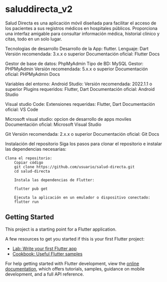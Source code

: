 # saluddirecta_v2

Salud Directa es una aplicación móvil diseñada para facilitar el acceso de los pacientes 
a sus registros médicos en hospitales públicos. Proporciona una interfaz amigable para consultar 
información médica, historial clínico y citas, todo en un solo lugar.

Tecnologias de desarrollo 
 Desarrollo de la App: flutter.
    Lenguaje: Dart
    Versión recomendada: 3.x.x o superior
    Documentación oficial: Flutter Docs

 Gestor de base de datos: PhpMyAdmin
 Tipo de BD: MySQL
    Gestor: PHPMyAdmin
    Versión recomendada: 5.x.x o superior
    Documentación oficial: PHPMyAdmin Docs

 Variables del entorno: 
  Android Studio: 
    Versión recomendada: 2022.1.1 o superior
    Plugins requeridos: Flutter, Dart
    Documentación oficial: Android Studio

  Visual studio Code:
    Extensiones requeridas: Flutter, Dart
    Documentación oficial: VS Code
    
  Microsoft visual studio:
   opcion de desarrollo de apps moviles 
   Documentación oficial: Microsoft Visual Studio

 Git
  Versión recomendada: 2.x.x o superior
  Documentación oficial: Git Docs 

  Instalación del repositorio
    Siga los pasos para clonar el repositorio e instalar las dependencias necesarias:

    Clona el repositorio:
        Copiar código
        git clone https://github.com/usuario/salud-directa.git
        cd salud-directa

        Instala las dependencias de Flutter:

        flutter pub get

        Ejecuta la aplicación en un emulador o dispositivo conectado:
        flutter run
        
## Getting Started

This project is a starting point for a Flutter application.

A few resources to get you started if this is your first Flutter project:

- [Lab: Write your first Flutter app](https://docs.flutter.dev/get-started/codelab)
- [Cookbook: Useful Flutter samples](https://docs.flutter.dev/cookbook)

For help getting started with Flutter development, view the
[online documentation](https://docs.flutter.dev/), which offers tutorials,
samples, guidance on mobile development, and a full API reference.
